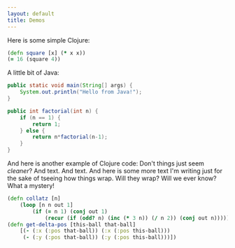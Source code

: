 ```yaml
---
layout: default
title: Demos
---
```


Here is some simple Clojure:

```clojure
(defn square [x] (* x x))
(= 16 (square 4))
```


A little bit of Java: 

```java
public static void main(String[] args) {
	System.out.println("Hello from Java!");
}

public int factorial(int n) {
	if (n == 1) {
		return 1;
	} else {
		return n*factorial(n-1);
	}
}
```

And here is another example of Clojure code:
Don't things just seem *cleaner*? And text. And text. And here is some more text I'm writing
just for the sake of tseeing how things wrap. Will they wrap? Will we ever know? What a mystery!



```clojure
(defn collatz [n]
	(loop [n n out 1]
		(if (= n 1) (conj out 1)
			(recur (if (odd? n) (inc (* 3 n)) (/ n 2)) (conj out n)))))
(defn get-delta-pos [this-ball that-ball]
    [(- (:x (:pos that-ball)) (:x (:pos this-ball)))
     (- (:y (:pos that-ball)) (:y (:pos this-ball)))])
```


<!-- And numbered:

	1. apples
	2. oranges
	3. pears -->

<!-- ![Christmas kid](http://i.imgur.com/X4dlJkT.jpg) -->
